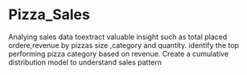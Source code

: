 # Pizza_Sales
Analying sales data toextract valuable insight such as total placed ordere,revenue by pizzas size ,category and quantity.
identify the top performing pizza category based on revenue.
Create a cumulative distribution model to understand sales pattern
